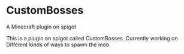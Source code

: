 # CustomBosses
A Minecraft plugin on spigot

This is a plugin on spigot called CustomBosses. Currently working on Different kinds of ways to spawn the mob.
